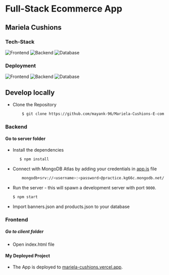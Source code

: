 # Full-Stack Ecommerce App
## Mariela Cushions

### Tech-Stack
![Frontend](https://img.shields.io/badge/Frontend-HTML/CSS/JS-green)
![Backend](https://img.shields.io/badge/Backend-Node-red)
![Database](https://img.shields.io/badge/Database-MongoDB-blue)

### Deployment
![Frontend](https://img.shields.io/badge/Frontend-Vercel-yellow)
![Backend](https://img.shields.io/badge/Backend-Heroku-purple)
![Database](https://img.shields.io/badge/Database-MongoDB_Atlas-neon)

## Develop locally 

* Clone the Repository 
    ```sh
        $ git clone https://github.com/mayank-96/Mariela-Cushions-E-commerce-Website
    ```

### Backend
#### Go to server folder
* Install the dependencies
     ```sh
        $ npm install
    ```
* Connect with MongoDB Atlas by adding your credentials in [app.js](https://github.com/mayank-96/Mariela-Cushions-E-commerce-Website/blob/main/server/app.js) file
    ```sh
        mongodb+srv://<username>:<password>@practice.kg66c.mongodb.net/MarielaCushions
    ```

* Run the server - this will spawn a development server with port `9000`.
    ```sh
    $ npm start
    ```
   
* Import banners.json and products.json to your database
    
### Frontend
##### Go to client folder
* Open index.html file
    
#### My Deployed Project
* The App is deployed to [mariela-cushions.vercel.app](https://mariela-cushions.vercel.app/).
